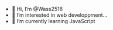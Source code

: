 - 👋 Hi, I’m @Wass2518
- 👀 I’m interested in web developpment...
- 🌱 I’m currently learning JavaScript


<!---
Wass2518/Wass2518 is a ✨ special ✨ repository because its `README.md` (this file) appears on your GitHub profile.
You can click the Preview link to take a look at your changes.
--->
